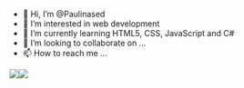 - 👋 Hi, I’m @Paulinased
- 👀 I’m interested in web development
- 🌱 I’m currently learning HTML5, CSS, JavaScript and C#
- 💞️ I’m looking to collaborate on ...
- 📫 How to reach me ...

<img src="https://img.shields.io/badge/-HTML-e34f26?logo=html5&logoColor=fff"><img src="https://img.shields.io/badge/-CSS3-0033cc?logo=css3&logoColor=fff">
